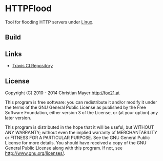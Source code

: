 # HTTPFlood
Tool for flooding HTTP servers under [Linux](http://www.linux.org/).

## Build


## Links
- [Travis CI Repository](https://travis-ci.org/TheFox/httpflood)

## License
Copyright (C) 2010 - 2014 Christian Mayer <http://fox21.at>

This program is free software: you can redistribute it and/or modify it under the terms of the GNU General Public License as published by the Free Software Foundation, either version 3 of the License, or (at your option) any later version.

This program is distributed in the hope that it will be useful, but WITHOUT ANY WARRANTY; without even the implied warranty of MERCHANTABILITY or FITNESS FOR A PARTICULAR PURPOSE. See the GNU General Public License for more details. You should have received a copy of the GNU General Public License along with this program. If not, see <http://www.gnu.org/licenses/>.
